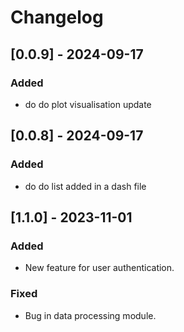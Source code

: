 # Changelog

## [0.0.9] - 2024-09-17
### Added
- do do plot visualisation update

## [0.0.8] - 2024-09-17
### Added
- do do list added in a dash file

## [1.1.0] - 2023-11-01
### Added
- New feature for user authentication.

### Fixed
- Bug in data processing module.